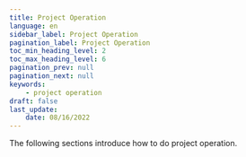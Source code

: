 ```yaml
---
title: Project Operation
language: en
sidebar_label: Project Operation
pagination_label: Project Operation
toc_min_heading_level: 2
toc_max_heading_level: 6
pagination_prev: null
pagination_next: null
keywords:
    - project operation
draft: false
last_update:
    date: 08/16/2022
---
```


The following sections introduce how to do project operation.
